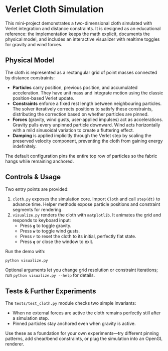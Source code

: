 # Verlet Cloth Simulation

This mini-project demonstrates a two-dimensional cloth simulated with Verlet integration and distance constraints. It is designed as an educational reference: the implementation keeps the math explicit, documents the physical model, and includes an interactive visualizer with realtime toggles for gravity and wind forces.

## Physical Model

The cloth is represented as a rectangular grid of point masses connected by distance constraints:

- **Particles** carry position, previous position, and accumulated acceleration. They have unit mass and integrate motion using the classic position-based Verlet update.
- **Constraints** enforce a fixed rest length between neighbouring particles. The solver iteratively corrects positions to satisfy these constraints, distributing the correction based on whether particles are pinned.
- **Forces** (gravity, wind gusts, user-applied impulses) act as accelerations. Gravity pulls every unpinned particle downward. Wind acts horizontally with a mild sinusoidal variation to create a fluttering effect.
- **Damping** is applied implicitly through the Verlet step by scaling the preserved velocity component, preventing the cloth from gaining energy indefinitely.

The default configuration pins the entire top row of particles so the fabric hangs while remaining anchored.

## Controls & Usage

Two entry points are provided:

1. `cloth.py` exposes the simulation core. Import `Cloth` and call `step(dt)` to advance time. Helper methods expose particle positions and constraint segments for rendering.
2. `visualize.py` renders the cloth with `matplotlib`. It animates the grid and responds to keyboard input:
   - Press **`g`** to toggle gravity.
   - Press **`w`** to toggle wind gusts.
   - Press **`r`** to reset the cloth to its initial, perfectly flat state.
   - Press **`q`** or close the window to exit.

Run the demo with:

```bash
python visualize.py
```

Optional arguments let you change grid resolution or constraint iterations; run `python visualize.py --help` for details.

## Tests & Further Experiments

The `tests/test_cloth.py` module checks two simple invariants:

- When no external forces are active the cloth remains perfectly still after a simulation step.
- Pinned particles stay anchored even when gravity is active.

Use these as a foundation for your own experiments—try different pinning patterns, add shear/bend constraints, or plug the simulation into an OpenGL renderer.
